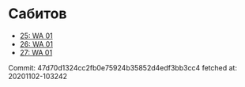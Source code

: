 # Сабитов
- [25: WA 01](25.md)
- [26: WA 01](26.md)
- [27: WA 01](27.md)

Commit: 47d70d1324cc2fb0e75924b35852d4edf3bb3cc4
 fetched at: 20201102-103242
